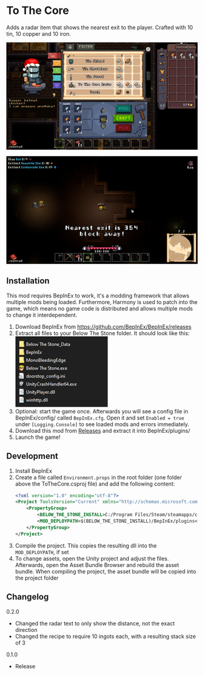 ﻿# To The Core

Adds a radar item that shows the nearest exit to the player.
Crafted with 10 tin, 10 copper and 10 iron.

![ShowcaseCrafting](Docs/ShowcaseCrafting.png)

![ShowcaseCave](Docs/ShowcaseCave.png)


## Installation

This mod requires BepInEx to work, it's a modding framework that allows multiple mods being loaded. Furthermore, Harmony is used to patch into the game, which means no game code is distributed and allows multiple mods to change it interdependent.

1. Download BepInEx from https://github.com/BepInEx/BepInEx/releases
2. Extract all files to your Below The Stone folder. It should look like this:\
   ![BepInEx folder](Docs/BepInExSetup.png)
3. Optional: start the game once. Afterwards you will see a config file in BepInEx/config/ called `BepInEx.cfg`. Open it and set `Enabled = true` under `[Logging.Console]` to see loaded mods and errors immediately.
4. Download this mod from [Releases](https://github.com/MSchmoecker/ToTheCore/releases) and extract it into BepInEx/plugins/
5. Launch the game!


## Development

1. Install BepInEx
2. Create a file called `Environment.props` in the root folder (one folder above the ToTheCore.csproj file) and add the following content:
   ```xml
   <?xml version="1.0" encoding="utf-8"?>
   <Project ToolsVersion="Current" xmlns="http://schemas.microsoft.com/developer/msbuild/2003">
       <PropertyGroup>
           <BELOW_THE_STONE_INSTALL>C:/Program Files/Steam/steamapps/common/Below The Stone</BELOW_THE_STONE_INSTALL>
           <MOD_DEPLOYPATH>$(BELOW_THE_STONE_INSTALL)/BepInEx/plugins</MOD_DEPLOYPATH>
       </PropertyGroup>
   </Project>
   ```
3. Compile the project. This copies the resulting dll into the `MOD_DEPLOYPATH`, if set
4. To change assets, open the Unity project and adjust the files. Afterwards, open the Asset Bundle Browser and rebuild the asset bundle. When compiling the project, the asset bundle will be copied into the project folder


## Changelog

0.2.0
- Changed the radar text to only show the distance, not the exact direction
- Changed the recipe to require 10 ingots each, with a resulting stack size of 3

0.1.0
- Release
